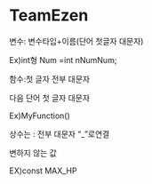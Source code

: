 # TeamEzen


변수: 변수타입+이름(단어 첫글자 대문자)

Ex)int형 Num =int nNumNum;

함수:첫 글자 전부 대문자

다음 단어 첫 글자 대문자

Ex)MyFunction()

상수는 : 전부 대문자 “_”로연결

변하지 않는 값

EX)const MAX_HP 
